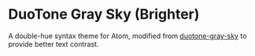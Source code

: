 # DuoTone Gray Sky (Brighter)

A double-hue syntax theme for Atom, modified from [duotone-gray-sky](https://github.com/jrhorn424/duotone-gray-sky/) to provide better text contrast.
